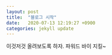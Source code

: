 ```yaml
---
layout: post
title:  "블로그 시작"
date:   2020-07-13 12:19:27 +0900
categories: jekyll update
---
```


이것저것 올려보도록 하자.
파워드 바이 지킬~
